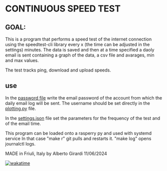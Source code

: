 # CONTINUOUS SPEED TEST

## GOAL:
This is a program that performs a speed test of the internet connection using the speedtest-cli library every x (the time can be adjusted in the settings) minutes. The data is saved and then at a time specified a daoly email is sent containing a graph of the data, a csv file and avarages, min and max values.

The test tracks ping, download and upload speeds.


## use
In the [password file](password.txt) write the email password of the account from which the daily email log will be sent. The username should be set directly in the [plotting.py](plotting.py) file.  

In the [settings.json](settings.json)  file set the parameters for the frequency of the test and of the email time. 

This program can be loaded onto a rasperry py and used with systemd service
In that case "make r" git pulls and restarts it.
"make log" opens journalctl logs.

MADE in Friuli, Italy  by Alberto Girardi
11/06/2024

[![wakatime](https://wakatime.com/badge/user/018b48bf-8d51-471d-b870-e93a045be5f7/project/8239b444-2fd4-4ef4-8166-6acee16ccbff.svg)](https://wakatime.com/badge/user/018b48bf-8d51-471d-b870-e93a045be5f7/project/8239b444-2fd4-4ef4-8166-6acee16ccbff)
